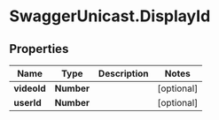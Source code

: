 # SwaggerUnicast.DisplayId

## Properties

Name | Type | Description | Notes
------------ | ------------- | ------------- | -------------
**videoId** | **Number** |  | [optional] 
**userId** | **Number** |  | [optional] 


